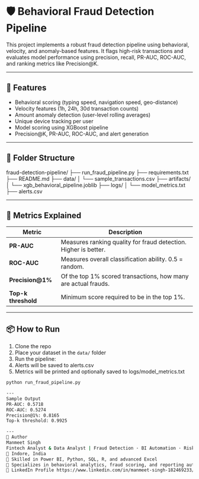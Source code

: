 # 🛡️ Behavioral Fraud Detection Pipeline

This project implements a robust fraud detection pipeline using behavioral, velocity, and anomaly-based features. It flags high-risk transactions and evaluates model performance using precision, recall, PR-AUC, ROC-AUC, and ranking metrics like Precision@K.

---

## 🚀 Features

- Behavioral scoring (typing speed, navigation speed, geo-distance)
- Velocity features (1h, 24h, 30d transaction counts)
- Amount anomaly detection (user-level rolling averages)
- Unique device tracking per user
- Model scoring using XGBoost pipeline
- Precision@K, PR-AUC, ROC-AUC, and alert generation

---

## 📁 Folder Structure
fraud-detection-pipeline/ 
├── run_fraud_pipeline.py 
├── requirements.txt 
├── README.md 
├── data/ 
│   └── sample_transactions.csv 
├── artifacts/ 
│   └── xgb_behavioral_pipeline.joblib 
├── logs/ 
│   └── model_metrics.txt 
├── alerts.csv


---

## 🧠 Metrics Explained

| Metric              | Description |
|---------------------|-------------|
| **PR-AUC**          | Measures ranking quality for fraud detection. Higher is better. |
| **ROC-AUC**         | Measures overall classification ability. 0.5 = random. |
| **Precision@1%**    | Of the top 1% scored transactions, how many are actual frauds. |
| **Top-k threshold** | Minimum score required to be in the top 1%. |

---

## 📦 How to Run

1. Clone the repo  
2. Place your dataset in the `data/` folder  
3. Run the pipeline:
4. Alerts will be saved to alerts.csv
5. Metrics will be printed and optionally saved to logs/model_metrics.txt

```bash
python run_fraud_pipeline.py

---
Sample Output
PR-AUC: 0.5718
ROC-AUC: 0.5274
Precision@1%: 0.8165
Top-k threshold: 0.9925

---
👤 Author
Manmeet Singh
Fintech Analyst & Data Analyst | Fraud Detection · BI Automation · Risk Intelligence
📍 Indore, India
🔧 Skilled in Power BI, Python, SQL, R, and advanced Excel
🧠 Specializes in behavioral analytics, fraud scoring, and reporting automation
🔗 LinkedIn Profile https://www.linkedin.com/in/manmeet-singh-182469233/
